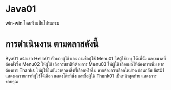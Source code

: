 # Java01
win-win ไอศกรีมเป็นโปรแกรม

  # การดำเนินงาน ตามคลาสดังนี้
  Bya01 หน้าแรก
  Hello01 ทักทายผู้ใช้ และ ถามชื่อผู้ใช้
  Menu01 ให้ผู้ใช้ระบุ โต๊ะที่นั่ง และขนาดที่ต้องสั่งซื้อ 
  Menu02 ให้ผู้ใช้ เลือกรสชาติที่ต้องการ
  Menu03 ให้ผู้ใช้ เลือกผลไที่ต้องการเพิ่ม หากต้องการ
  Thanks ให้ผู้ใช้ยืนยันว่าตกลงสิ่งที่เลือกหรือไม่ หากต้องการเลือกใหม่กด ย้อนกลับ
  list01 แสดงผลรายการที่ผู้ใช้ได้เลือก แสดงโต๊ะที่นั่ง และชื่อผู้ใช้
  Thank01 เป็นหน้าสุดท้าย แสดงการขอบคุณ
  
